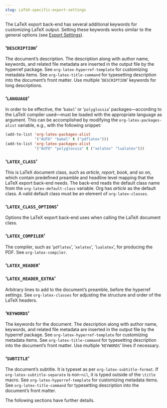 ```yaml
---
slug: LaTeX-specific-export-settings
---
```


The LaTeX export back-end has several additional keywords for customizing LaTeX output. Setting these keywords works similar to the general options (see [Export Settings](Export-Settings)).

### ‘`DESCRIPTION`’

The document’s description. The description along with author name, keywords, and related file metadata are inserted in the output file by the hyperref package. See `org-latex-hyperref-template` for customizing metadata items. See `org-latex-title-command` for typesetting description into the document’s front matter. Use multiple ‘`DESCRIPTION`’ keywords for long descriptions.

### ‘`LANGUAGE`’

In order to be effective, the ‘`babel`’ or ‘`polyglossia`’ packages—according to the LaTeX compiler used—must be loaded with the appropriate language as argument. This can be accomplished by modifying the `org-latex-packages-alist` variable, e.g., with the following snippet:

```lisp
(add-to-list 'org-latex-packages-alist
             '("AUTO" "babel" t ("pdflatex")))
(add-to-list 'org-latex-packages-alist
             '("AUTO" "polyglossia" t ("xelatex" "lualatex")))
```

### ‘`LATEX_CLASS`’

This is LaTeX document class, such as *article*, *report*, *book*, and so on, which contain predefined preamble and headline level mapping that the LaTeX export back-end needs. The back-end reads the default class name from the `org-latex-default-class` variable. Org has *article* as the default class. A valid default class must be an element of `org-latex-classes`.

### ‘`LATEX_CLASS_OPTIONS`’

Options the LaTeX export back-end uses when calling the LaTeX document class.

### ‘`LATEX_COMPILER`’

The compiler, such as ‘`pdflatex`’, ‘`xelatex`’, ‘`lualatex`’, for producing the PDF. See `org-latex-compiler`.

### ‘`LATEX_HEADER`’

### ‘`LATEX_HEADER_EXTRA`’

Arbitrary lines to add to the document’s preamble, before the hyperref settings. See `org-latex-classes` for adjusting the structure and order of the LaTeX headers.

### ‘`KEYWORDS`’

The keywords for the document. The description along with author name, keywords, and related file metadata are inserted in the output file by the hyperref package. See `org-latex-hyperref-template` for customizing metadata items. See `org-latex-title-command` for typesetting description into the document’s front matter. Use multiple ‘`KEYWORDS`’ lines if necessary.

### ‘`SUBTITLE`’

The document’s subtitle. It is typeset as per `org-latex-subtitle-format`. If `org-latex-subtitle-separate` is non-`nil`, it is typed outside of the `\title` macro. See `org-latex-hyperref-template` for customizing metadata items. See `org-latex-title-command` for typesetting description into the document’s front matter.

The following sections have further details.
